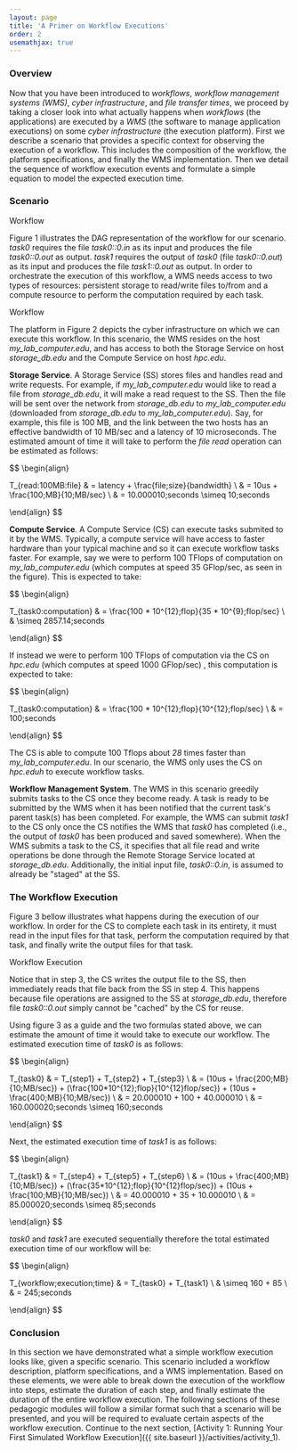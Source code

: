 ```yaml
---
layout: page
title: 'A Primer on Workflow Executions'
order: 2
usemathjax: true
---
```


### Overview

Now that you have been introduced to *workflows*, *workflow management systems (WMS)*,
*cyber infrastructure*, and *file transfer times*, we
proceed by taking a closer look into what actually happens when *workflows* (the applications)
are executed by a *WMS* (the software to manage application executions) on some *cyber infrastructure* (the execution platform). First we describe a
scenario that provides a specific context for observing the execution of a workflow. This includes
the composition of the workflow, the platform specifications, and
finally the WMS implementation. Then we detail the sequence of workflow execution events and formulate a simple equation to model
the expected execution time.

### Scenario

<object class="figure" type="image/svg+xml" data="{{ site.baseurl }}/public/img/
primer_on_workflow_executions/workflow.svg">Workflow</object>

Figure 1 illustrates the DAG representation of the workflow for our
scenario. *task0* requires the file *task0::0.in* as its input and produces
the file *task0::0.out* as output. *task1* requires the output of *task0*
(file *task0::0.out*) as its input and produces the file *task1::0.out* as
output.  In order to orchestrate the execution of this workflow, a WMS
needs access to two types of resources: persistent storage to read/write
files to/from and a compute resource to perform the computation required by
each task.

<object class="figure" type="image/svg+xml" data="{{ site.baseurl }}/public/img/
primer_on_workflow_executions/platform.svg">Workflow</object>

The platform in Figure 2 depicts the cyber infrastructure on which we can
execute this workflow. In this scenario, the WMS resides on the host
*my_lab_computer.edu*, and has access to both the Storage Service on host
*storage_db.edu* and the Compute Service on host *hpc.edu*.

**Storage Service**. A Storage Service (SS) stores files and handles read and write
requests. For example, if *my_lab_computer.edu* would like to read a file from
*storage_db.edu*, it will make a read request to the SS. Then the
file will be sent over the network from *storage_db.edu* to *my_lab_computer.edu*
(downloaded from *storage_db.edu* to *my_lab_computer.edu*). Say, for example, this
file is 100 MB, and the link between the two hosts has an effective bandwidth of
10 MB/sec and a latency of 10 microseconds. The estimated amount of time it will take
to perform the *file read* operation can be estimated as follows:

$$
\begin{align}

  T_{read\:100MB\:file} & = latency + \frac{file\;size}{bandwidth} \\
                        & = 10us + \frac{100\;MB}{10\;MB/sec} \\
                        & = 10.000010\;seconds \simeq 10\;seconds

\end{align}
$$

**Compute Service**. A Compute Service (CS) can execute tasks submited to it by the WMS.  Typically, a compute service will have access to faster hardware than
your typical machine and so it can execute workflow tasks faster.
For example, say we were to perform 100 TFlops of computation
on *my_lab_computer.edu* (which computes at speed 35 GFlop/sec, as seen in the figure). This is expected to take:

$$
\begin{align}

 T_{task0\:computation} & = \frac{100 * 10^{12}\;flop}{35 * 10^{9}\;flop/sec} \\
           & \simeq 2857.14\;seconds

\end{align}
$$  

If instead we were to perform 100 TFlops of computation via the CS on
*hpc.edu* (which computes at speed 1000 GFlop/sec) , this computation is expected to take:

$$
\begin{align}

  T_{task0\:computation} & = \frac{100 * 10^{12}\;flop}{10^{12}\;flop/sec} \\
                        & = 100\;seconds

\end{align}
$$

The CS is able to compute 100 Tflops about *28* times faster than *my_lab_computer.edu*. In our scenario, the WMS only uses the CS on *hpc.eduh* to execute
workflow tasks. 


**Workflow Management System**. The WMS in this scenario greedily submits
tasks to the CS once they become ready. A task is ready to be submitted by the
WMS when it has been notified that the current task's parent task(s) has
been completed. For example, the WMS can submit *task1* to the CS only once the
CS notifies the WMS that *task0* has completed (i.e., the output of *task0* has been
produced and saved somewhere). When the WMS submits a task to the CS, it
specifies that all file read and write operations be done through the Remote Storage
Service located at *storage_db.edu*. Additionally, the initial input file, *task0::0.in*,
is assumed to already be "staged" at the SS.  

### The Workflow Execution

Figure 3 bellow illustrates what happens during the execution of our workflow.
In order for the CS to complete each task in its entirety, it must read in the
input files for that task, perform the computation required by that task, and
finally write the output files for that task.  

<object class="figure" type="image/svg+xml" data="{{ site.baseurl }}/public/img/
primer_on_workflow_executions/workflow_execution.svg">Workflow Execution</object>

Notice that in step 3, the CS writes the output file to the SS, then immediately
reads that file back from the SS in step 4. This happens because file operations
are assigned to the SS at *storage_db.edu*, therefore file *task0::0.out*
simply cannot be "cached" by the CS for reuse.

Using figure 3 as a guide and the two formulas stated above, we can estimate the
amount of time it would take to execute our workflow. The estimated execution time
of *task0* is as follows:

$$
\begin{align}

  T_{task0} & = T_{step1} + T_{step2} + T_{step3} \\
            & = (10us + \frac{200\;MB}{10\;MB/sec}) + (\frac{100*10^{12}\;flop}{10^{12}flop/sec}) + (10us + \frac{400\;MB}{10\;MB/sec}) \\
            & = 20.000010 + 100 + 40.000010 \\
            & = 160.000020\;seconds \simeq 160\;seconds

\end{align}
$$

Next, the estimated execution time of *task1* is as follows:

$$
\begin{align}

  T_{task1} & = T_{step4} + T_{step5} + T_{step6} \\
            & = (10us + \frac{400\;MB}{10\;MB/sec}) + (\frac{35*10^{12}\;flop}{10^{12}flop/sec}) + (10us + \frac{100\;MB}{10\;MB/sec}) \\
            & = 40.000010 + 35 + 10.000010 \\
            & = 85.000020\;seconds \simeq 85\;seconds

\end{align}
$$

*task0* and *task1* are executed sequentially therefore the total estimated
execution time of our workflow will be:

$$
\begin{align}

  T_{workflow\;execution\;time} & = T_{task0} + T_{task1} \\
                                & \simeq 160 + 85 \\
                                & = 245\;seconds

\end{align}
$$

### Conclusion

In this section we have demonstrated what a simple workflow execution looks like,
given a specific scenario. This scenario included a workflow description,
platform specifications, and a WMS implementation. Based on these elements,
we were able to break down the execution of the workflow into steps,
estimate the duration of each step, and finally estimate the duration of the
entire workflow execution. The following sections of these pedagogic modules
will follow a similar format such that a scenario will be presented, and you
will be required to evaluate certain aspects of the workflow execution. Continue
to the next section,
[Activity 1: Running Your First Simulated Workflow Execution]({{ site.baseurl }}/activities/activity_1).
